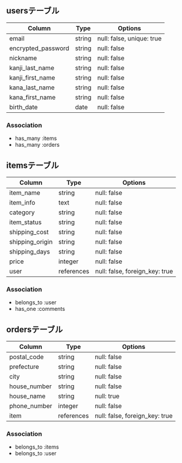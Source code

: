 ## usersテーブル

| Column            | Type       | Options      |
| ------            | ---------- |--------------|
| email             | string     | null: false, unique: true |
| encrypted_password| string     | null: false  |
| nickname          | string     | null: false  |
| kanji_last_name   | string     | null: false  |
| kanji_first_name  | string     | null: false  |
| kana_last_name    | string     | null: false  |
| kana_first_name   | string     | null: false  |
| birth_date        | date       | null: false  |


### Association 

- has_many   :items 
- has_many   :orders

## itemsテーブル 

| Column            | Type       | Options      |
| -------           | ---------- | ------------ |
| item_name         | string     | null: false  |
| item_info         | text       | null: false  |
| category          | string     | null: false  |
| item_status       | string     | null: false  |
| shipping_cost     | string     | null: false  |
| shipping_origin   | string     | null: false  |
| shipping_days     | string     | null: false  |
| price             | integer    | null: false  |
| user              | references | null: false, foreign_key: true |


### Association 

- belongs_to :user
- has_one    :comments 

## ordersテーブル 

| Column            | Type       | Options      |
| -------           | ---------- | ------------ |
| postal_code       | string     | null: false  |
| prefecture        | string     | null: false  |
| city              | string     | null: false  |
| house_number      | string     | null: false  |
| house_name        | string     | null: true   |
| phone_number      | integer    | null: false  |
| item              | references | null: false, foreign_key: true  |


### Association 

- belongs_to :items
- belongs_to :user